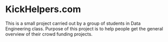 KickHelpers.com
================

This is a small project carried out by a group of students in Data
Engineering class. Purpose of this project is to help people get the
general overview of their crowd funding projects.
